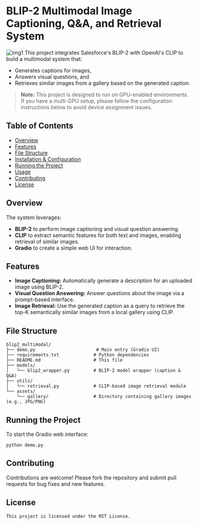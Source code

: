 # BLIP-2 Multimodal Image Captioning, Q&A, and Retrieval System
![img1](https://github.com/user-attachments/assets/03384ae2-412f-45a9-8e66-7aa7a98f7043)
This project integrates Salesforce's BLIP-2 with OpenAI's CLIP to build a multimodal system that:
- Generates captions for images,
- Answers visual questions, and
- Retrieves similar images from a gallery based on the generated caption.

> **Note:** This project is designed to run on GPU-enabled environments. If you have a multi-GPU setup, please follow the configuration instructions below to avoid device assignment issues.

## Table of Contents

- [Overview](#overview)
- [Features](#features)
- [File Structure](#file-structure)
- [Installation & Configuration](#installation--configuration)
- [Running the Project](#running-the-project)
- [Usage](#usage)
- [Contributing](#contributing)
- [License](#license)

## Overview

The system leverages:
- **BLIP-2** to perform image captioning and visual question answering.
- **CLIP** to extract semantic features for both text and images, enabling retrieval of similar images.
- **Gradio** to create a simple web UI for interaction.

## Features

- **Image Captioning:** Automatically generate a description for an uploaded image using BLIP-2.
- **Visual Question Answering:** Answer questions about the image via a prompt-based interface.
- **Image Retrieval:** Use the generated caption as a query to retrieve the top-K semantically similar images from a local gallery using CLIP.

## File Structure

```plaintext
blip2_multimodal/
├── demo.py                       # Main entry (Gradio UI)
├── requirements.txt             # Python dependencies
├── README.md                    # This file
├── models/
│   └── blip2_wrapper.py         # BLIP-2 model wrapper (caption & Q&A)
├── utils/
│   └── retrieval.py             # CLIP-based image retrieval module
└── assets/
    └── gallery/                 # Directory containing gallery images (e.g., JPG/PNG)
```
## Running the Project
To start the Gradio web interface:
```plaintext
python demo.py
```
## Contributing
Contributions are welcome! Please fork the repository and submit pull requests for bug fixes and new features.

## License
```plaintext
This project is licensed under the MIT License.
```
